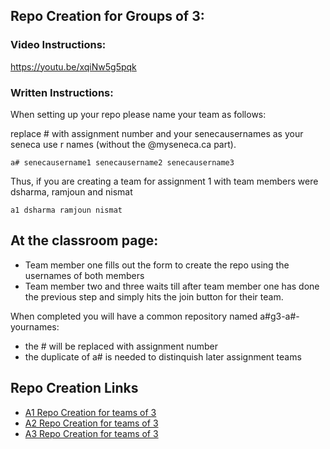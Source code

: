 ## Repo Creation for Groups of 3:

### Video Instructions:

https://youtu.be/xqiNw5g5pqk

### Written Instructions:

When setting up your repo please name your team as follows:

replace # with assignment number and your senecausernames as your seneca use r names (without the @myseneca.ca part).
```
a# senecausername1 senecausername2 senecausername3
```

Thus, if you are creating a team for assignment 1 with team members were dsharma, ramjoun and nismat

```
a1 dsharma ramjoun nismat
```


## At the classroom page:

* Team member one fills out the form to create the repo using the usernames of both members
* Team member two and three waits till after team member one has done the previous step and simply hits the join button for their team.

When completed you will have a common repository named a#g3-a#-yournames:

  * the # will be replaced with assignment number
  * the duplicate of a# is needed to distinquish later assignment teams

## Repo Creation Links

* [A1 Repo Creation for teams of 3](https://classroom.github.com/a/UDgFQoff)
* [A2 Repo Creation for teams of 3](https://classroom.github.com/a/Oaeed_OY)
* [A3 Repo Creation for teams of 3](https://classroom.github.com/a/rqk5j_EV)

